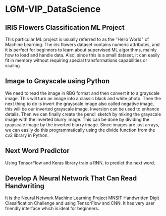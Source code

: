 # LGM-VIP_DataScience

## IRIS Flowers Classification ML Project

This particular ML project is usually referred to as the "Hello World" of Machine Learning. 
The iris flowers dataset contains numeric attributes, and it is perfect for beginners to learn about supervised ML algorithms, mainly how to load and handle data. 
Also, since this is a small dataset, it can easily fit in memory without requiring special transformations capabilities or scaling

## Image to Grayscale using Python

We need to read the image in RBG format and then convert it to a grayscale image. 
This will turn an image into a classic black and white photo. 
Then the next thing to do is invert the grayscale image also called negative image, this will be our inverted grayscale image. 
Inversion can be used to enhance details. 
Then we can finally create the pencil sketch by mixing the grayscale image with the inverted blurry image. 
This can be done by dividing the grayscale image by the inverted blurry image. 
Since images are just arrays, we can easily do this programmatically using the divide function from the cv2 library in Python.

## Next Word Predictor

Using TensorFlow and Keras library train a RNN, to predict the next word.

## Develop A Neural Network That Can Read Handwriting

It is the Neural Network Machine Learning Project MNSIT Handwritten Digit Classification Challenge and using TensorFlow and CNN.
It has very user friendly interface which is ideal for beginners.
